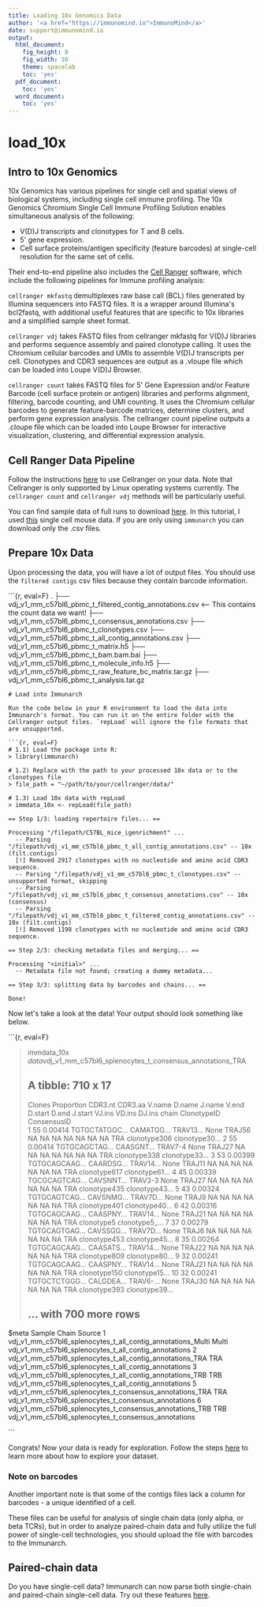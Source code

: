 ```yaml
---
title: Loading 10x Genomics Data
author: '<a href="https://immunomind.io">ImmunoMind</a>'
date: support@immunomind.io
output:
  html_document:
    fig_height: 8
    fig_width: 10
    theme: spacelab
    toc: 'yes'
  pdf_document:
    toc: 'yes'
  word_document:
    toc: 'yes'
---
```


# load\_10x

## Intro to 10x Genomics

10x Genomics has various pipelines for single cell and spatial views of biological systems, including single cell immune profiling. The 10x Genomics Chromium Single Cell Immune Profiling Solution enables simultaneous analysis of the following:

* V\(D\)J transcripts and clonotypes for T and B cells.
* 5' gene expression.
* Cell surface proteins/antigen specificity \(feature barcodes\) at single-cell resolution for the same set of cells.

Their end-to-end pipeline also includes the [Cell Ranger](https://support.10xgenomics.com/single-cell-vdj/software/pipelines/latest/what-is-cell-ranger) software, which include the following pipelines for Immune profiling analysis:

`cellranger mkfastq` demultiplexes raw base call \(BCL\) files generated by Illumina sequencers into FASTQ files. It is a wrapper around Illumina's bcl2fastq, with additional useful features that are specific to 10x libraries and a simplified sample sheet format.

`cellranger vdj` takes FASTQ files from cellranger mkfastq for V\(D\)J libraries and performs sequence assembly and paired clonotype calling. It uses the Chromium cellular barcodes and UMIs to assemble V\(D\)J transcripts per cell. Clonotypes and CDR3 sequences are output as a .vloupe file which can be loaded into Loupe V\(D\)J Browser.

`cellranger count` takes FASTQ files for 5' Gene Expression and/or Feature Barcode \(cell surface protein or antigen\) libraries and performs alignment, filtering, barcode counting, and UMI counting. It uses the Chromium cellular barcodes to generate feature-barcode matrices, determine clusters, and perform gene expression analysis. The cellranger count pipeline outputs a .cloupe file which can be loaded into Loupe Browser for interactive visualization, clustering, and differential expression analysis.

## Cell Ranger Data Pipeline

Follow the instructions [here](https://support.10xgenomics.com/single-cell-gene-expression/software/pipelines/latest/what-is-cell-ranger) to use Cellranger on your data. Note that Cellranger is only supported by Linux operating systems currently. The `cellranger count` and `cellranger vdj` methods will be particularly useful.

You can find sample data of full runs to download [here](https://support.10xgenomics.com/single-cell-vdj/datasets). In this tutorial, I used [this](https://support.10xgenomics.com/single-cell-vdj/datasets/3.0.0/vdj_v1_mm_c57bl6_pbmc_t) single cell mouse data. If you are only using `immunarch` you can download only the .csv files.

## Prepare 10x Data

Upon processing the data, you will have a lot of output files. You should use the `filtered contigs` csv files because they contain barcode information.

\`\`\`{r, eval=F} . ├── vdj\_v1\_mm\_c57bl6\_pbmc\_t\_filtered\_contig\_annotations.csv &lt;-- This contains the count data we want! ├── vdj\_v1\_mm\_c57bl6\_pbmc\_t\_consensus\_annotations.csv ├── vdj\_v1\_mm\_c57bl6\_pbmc\_t\_clonotypes.csv ├── vdj\_v1\_mm\_c57bl6\_pbmc\_t\_all\_contig\_annotations.csv ├── vdj\_v1\_mm\_c57bl6\_pbmc\_t\_matrix.h5 ├── vdj\_v1\_mm\_c57bl6\_pbmc\_t\_bam.bam.bai ├── vdj\_v1\_mm\_c57bl6\_pbmc\_t\_molecule\_info.h5 ├── vdj\_v1\_mm\_c57bl6\_pbmc\_t\_raw\_feature\_bc\_matrix.tar.gz ├── vdj\_v1\_mm\_c57bl6\_pbmc\_t\_analysis.tar.gz

```text
# Load into Immunarch

Run the code below in your R environment to load the data into Immunarch's format. You can run it on the entire folder with the Cellranger output files. `repLoad` will ignore the file formats that are unsupported.

```{r, eval=F}
# 1.1) Load the package into R:
> library(immunarch)

# 1.2) Replace with the path to your processed 10x data or to the clonotypes file
> file_path = "~/path/to/your/cellranger/data/"

# 1.3) Load 10x data with repLoad
> immdata_10x <- repLoad(file_path)

== Step 1/3: loading repertoire files... ==

Processing "/filepath/C57BL_mice_igenrichment" ...
  -- Parsing "/filepath/vdj_v1_mm_c57bl6_pbmc_t_all_contig_annotations.csv" -- 10x (filt.contigs)
  [!] Removed 2917 clonotypes with no nucleotide and amino acid CDR3 sequence.
  -- Parsing "/filepath/vdj_v1_mm_c57bl6_pbmc_t_clonotypes.csv" -- unsupported format, skipping
  -- Parsing "/filepath/vdj_v1_mm_c57bl6_pbmc_t_consensus_annotations.csv" -- 10x (consensus)
  -- Parsing "/filepath/vdj_v1_mm_c57bl6_pbmc_t_filtered_contig_annotations.csv" -- 10x (filt.contigs)
  [!] Removed 1198 clonotypes with no nucleotide and amino acid CDR3 sequence.

== Step 2/3: checking metadata files and merging... ==

Processing "<initial>" ...
  -- Metadata file not found; creating a dummy metadata...

== Step 3/3: splitting data by barcodes and chains... ==

Done!
```

Now let's take a look at the data! Your output should look something like below.

\`\`\`{r, eval=F}

> immdata\_10x $data$vdj\_v1\_mm\_c57bl6\_splenocytes\_t\_consensus\_annotations\_TRA
>
> ## A tibble: 710 x 17
>
> Clones Proportion CDR3.nt CDR3.aa V.name D.name J.name V.end D.start D.end J.start VJ.ins VD.ins DJ.ins chain ClonotypeID ConsensusID                   
> 1 55 0.00414 TGTGCTATGGC… CAMATGG… TRAV13… None TRAJ56 NA NA NA NA NA NA NA TRA clonotype306 clonotype30… 2 55 0.00414 TGTGCAGCTAG… CAASGNT… TRAV7-4 None TRAJ27 NA NA NA NA NA NA NA TRA clonotype338 clonotype33… 3 53 0.00399 TGTGCAGCAAG… CAARDSG… TRAV14… None TRAJ11 NA NA NA NA NA NA NA TRA clonotype617 clonotype61… 4 45 0.00339 TGCGCAGTCAG… CAVSNNT… TRAV3-3 None TRAJ27 NA NA NA NA NA NA NA TRA clonotype435 clonotype43… 5 43 0.00324 TGTGCAGTCAG… CAVSNMG… TRAV7D… None TRAJ9 NA NA NA NA NA NA NA TRA clonotype401 clonotype40… 6 42 0.00316 TGTGCAGCAAG… CAASPNY… TRAV14… None TRAJ21 NA NA NA NA NA NA NA TRA clonotype5 clonotype5\_… 7 37 0.00279 TGTGCAGTGAG… CAVSSGG… TRAV7D… None TRAJ6 NA NA NA NA NA NA NA TRA clonotype453 clonotype45… 8 35 0.00264 TGTGCAGCAAG… CAASATS… TRAV14… None TRAJ22 NA NA NA NA NA NA NA TRA clonotype809 clonotype80… 9 32 0.00241 TGTGCAGCAAG… CAASPNY… TRAV14… None TRAJ21 NA NA NA NA NA NA NA TRA clonotype150 clonotype15… 10 32 0.00241 TGTGCTCTGGG… CALGDEA… TRAV6-… None TRAJ30 NA NA NA NA NA NA NA TRA clonotype393 clonotype39…
>
> ## … with 700 more rows

$meta Sample Chain Source 1 vdj\_v1\_mm\_c57bl6\_splenocytes\_t\_all\_contig\_annotations\_Multi Multi vdj\_v1\_mm\_c57bl6\_splenocytes\_t\_all\_contig\_annotations 2 vdj\_v1\_mm\_c57bl6\_splenocytes\_t\_all\_contig\_annotations\_TRA TRA vdj\_v1\_mm\_c57bl6\_splenocytes\_t\_all\_contig\_annotations 3 vdj\_v1\_mm\_c57bl6\_splenocytes\_t\_all\_contig\_annotations\_TRB TRB vdj\_v1\_mm\_c57bl6\_splenocytes\_t\_all\_contig\_annotations 5 vdj\_v1\_mm\_c57bl6\_splenocytes\_t\_consensus\_annotations\_TRA TRA vdj\_v1\_mm\_c57bl6\_splenocytes\_t\_consensus\_annotations 6 vdj\_v1\_mm\_c57bl6\_splenocytes\_t\_consensus\_annotations\_TRB TRB vdj\_v1\_mm\_c57bl6\_splenocytes\_t\_consensus\_annotations

\`\`\`

Congrats! Now your data is ready for exploration. Follow the steps [here](https://immunarch.com/articles/v3_basic_analysis.html) to learn more about how to explore your dataset.

### Note on barcodes

Another important note is that some of the contigs files lack a column for barcodes - a unique identified of a cell.

These files can be useful for analysis of single chain data \(only alpha, or beta TCRs\), but in order to analyze paired-chain data and fully utilize the full power of single-cell technologies, you should upload the file with barcodes to the Immunarch.

## Paired-chain data

Do you have single-cell data? Immunarch can now parse both single-chain and paired-chain single-cell data. Try out these features [here](https://immunarch.com/articles/web_only/v21_singlecell.html).

